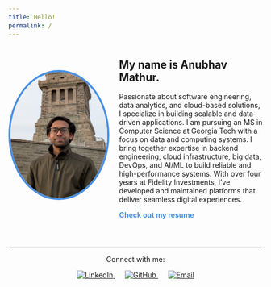 ```yaml
---
title: Hello!
permalink: /
---
```


<br>
<div style="display: flex; align-items: center; margin-top: -20px;">
  <img src="/assets/img/PXL_20241219_193316216~2.jpg" alt="Anubhav Mathur" style="width: 250px; height: 250px; border-radius: 50%; object-fit: cover; margin-right: 20px; border: 4px solid #4a90e2;">
  <div>
    <h2>My name is Anubhav Mathur.</h2>
    <p>Passionate about software engineering, data analytics, and cloud-based solutions, I specialize in building scalable and data-driven applications. I am pursuing an MS in Computer Science at Georgia Tech with a focus on data and computing systems. I bring together expertise in backend engineering, cloud infrastructure, big data, DevOps, and AI/ML to build reliable and high-performance systems. With over four years at Fidelity Investments, I’ve developed and maintained platforms that deliver seamless digital experiences.</p>
    <p>
      <a href="https://drive.google.com/file/d/1PMkkQTyEc5LT5mvJfxHdsXmyQPc_V9xI/view?usp=drive_link" target="_blank" style="text-decoration: none; color: #4a90e2; font-weight: bold;">Check out my resume</a>
    </p>
  </div>
</div>

<footer style="margin-top: 40px; text-align: center;">
  <hr style="border: 1px solid #ddd;">
  <p>Connect with me:</p>
  <div style="margin-top: 10px;">
    <a href="https://www.linkedin.com/in/anubhav-m-44892210b/" target="_blank" style="margin: 0 10px;">
      <img src="https://cdn.jsdelivr.net/gh/simple-icons/simple-icons/icons/linkedin.svg" alt="LinkedIn" width="30" height="30">
    </a>
    <a href="https://github.com/anubhav-mathur" target="_blank" style="margin: 0 10px;">
      <img src="https://cdn.jsdelivr.net/gh/simple-icons/simple-icons/icons/github.svg" alt="GitHub" width="30" height="30">
    </a>
    <a href="mailto:amathur310@gatech.edu" style="margin: 0 10px;">
      <img src="https://cdn.jsdelivr.net/gh/simple-icons/simple-icons/icons/gmail.svg" alt="Email" width="30" height="30">
    </a>
  </div>
</footer>
